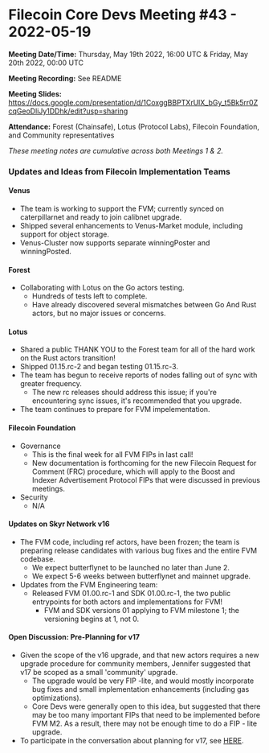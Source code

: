 # Filecoin Core Devs Meeting #43 - 2022-05-19

**Meeting Date/Time:** Thursday, May 19th 2022, 16:00 UTC & Friday, May 20th 2022, 00:00 UTC

**Meeting Recording:** See README

**Meeting Slides:** https://docs.google.com/presentation/d/1CoxggBBPTXrUlX_bGy_t5Bk5rr0ZcqGeoDliJy1DDhk/edit?usp=sharing

**Attendance:** Forest (Chainsafe), Lotus (Protocol Labs), Filecoin Foundation, and Community representatives

_These meeting notes are cumulative across both Meetings 1 & 2._

### Updates and Ideas from Filecoin Implementation Teams

#### Venus
* The team is working to support the FVM; currently synced on caterpillarnet and ready to join calibnet upgrade. 
* Shipped several enhancements to Venus-Market module, including support for object storage. 
* Venus-Cluster now supports separate winningPoster and winningPosted. 
#### Forest 
* Collaborating with Lotus on the Go actors testing. 
  * Hundreds of tests left to complete. 
  * Have already discovered several mismatches between Go And Rust actors, but no major issues or concerns. 
#### Lotus 
* Shared a public THANK YOU to the Forest team for all of the hard work on the Rust actors transition! 
* Shipped 01.15.rc-2 and began testing 01.15.rc-3. 
* The team has begun to receive reports of nodes falling out of sync with greater frequency. 
   * The new rc releases should address this issue; if you're encountering sync issues, it's recommended that you upgrade. 
* The team continues to prepare for FVM impelementation.  

#### Filecoin Foundation 
* Governance 
  * This is the final week for all FVM FIPs in last call!
  * New documentation is forthcoming for the new Filecoin Request for Comment (FRC) procedure, which will apply to the Boost and Indexer Advertisement Protocol FIPs that were discussed in previous meetings.
* Security 
  * N/A
 
#### Updates on Skyr Network v16 
* The FVM code, including ref actors, have been frozen; the team is preparing release candidates with various bug fixes and the entire FVM codebase. 
   * We expect butterflynet to be launched no later than June 2. 
   * We expect 5-6 weeks between butterflynet and mainnet upgrade. 
* Updates from the FVM Engineering team: 
   * Released FVM 01.00.rc-1 and SDK 01.00.rc-1, the two public entrypoints for both actors and implementations for FVM! 
     * FVM and SDK versions 01 applying to FVM milestone 1; the versioning begins at 1, not 0.    

#### Open Discussion: Pre-Planning for v17
* Given the scope of the v16 upgrade, and that new actors requires a new upgrade procedure for community members, Jennifer suggested that v17 be scoped as a small 'community' upgrade. 
  * The upgrade would be very FIP -lite, and would mostly incorporate bug fixes and small implementation enhancements (including gas optimizations).
  * Core Devs were generally open to this idea, but suggested that there may be too many important FIPs that need to be implemented before FVM M2.  As a result, there may not be enough time to do a FIP - lite upgrade. 
* To participate in the conversation about planning for v17, see [HERE](https://github.com/filecoin-project/tpm/discussions/91). 
